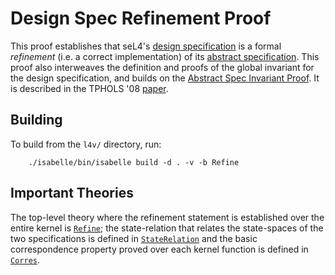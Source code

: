 # Design Spec Refinement Proof

This proof establishes that seL4's [design specification](../../spec/design/)
is a formal
*refinement* (i.e. a correct implementation) of its [abstract specification](../../spec/abstract/).
This proof also interweaves the definition and proofs
of the global invariant for the design specification, and builds on the 
[Abstract Spec Invariant Proof](../invariant-abstract/). It
is described in the TPHOLS '08 [paper][3].

## Building

To build from the `l4v/` directory, run:

        ./isabelle/bin/isabelle build -d . -v -b Refine

## Important Theories

The top-level theory where the refinement statement is established over
the entire kernel is [`Refine`](Refine.thy); the state-relation that relates the state-spaces
of the two specifications is defined in [`StateRelation`](StateRelation.thy) and the basic
correspondence property proved over each kernel function is defined in
[`Corres`](Corres.thy). 

[3]: http://nicta.com.au/pub?id=483		"Secure Microkernels, State Monads and Scalable Refinement"


